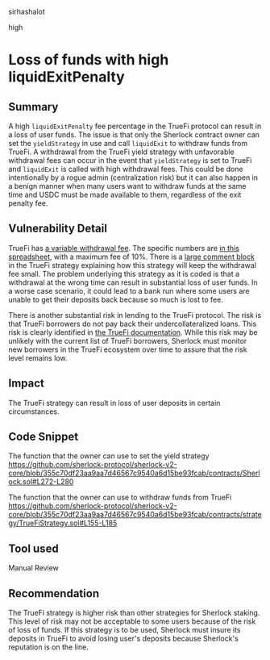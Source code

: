 sirhashalot

high

# Loss of funds with high liquidExitPenalty

## Summary

A high `liquidExitPenalty` fee percentage in the TrueFi protocol can result in a loss of user funds. The issue is that only the Sherlock contract owner can set the `yieldStrategy` in use and call `liquidExit` to withdraw funds from TrueFi. A withdrawal from the TrueFi yield strategy with unfavorable withdrawal fees can occur in the event that `yieldStrategy` is set to TrueFi and `liquidExit` is called with high withdrawal fees. This could be done intentionally by a rogue admin (centralization risk) but it can also happen in a benign manner when many users want to withdraw funds at the same time and USDC must be made available to them, regardless of the exit penalty fee.

## Vulnerability Detail

TrueFi has [a variable withdrawal fee](https://docs.truefi.io/faq/how-it-works/lending-on-truefi/pool/withdrawing-funds). The specific numbers are [in this spreadsheet](https://docs.google.com/spreadsheets/d/1ZXGRxunIwe0eYPu7j4QjCwXxe63tNKtpCvRiJnqK0jo/edit?usp=sharing), with a maximum fee of 10%. There is a [large comment block](https://github.com/sherlock-protocol/sherlock-v2-core/blob/355c70df23aa9aa7d46567c9540a6d15be93fcab/contracts/strategy/TrueFiStrategy.sol#L23-L50) in the TrueFi strategy explaining how this strategy will keep the withdrawal fee small. The problem underlying this strategy as it is coded is that a withdrawal at the wrong time can result in substantial loss of user funds. In a worse case scenario, it could lead to a bank run where some users are unable to get their deposits back because so much is lost to fee.

There is another substantial risk in lending to the TrueFi protocol. The risk is that TrueFi borrowers do not pay back their undercollateralized loans. This risk is clearly identified in [the TrueFi documentation](https://docs.truefi.io/faq/how-it-works/lending-on-truefi/pool#what-are-the-risks-involved-in-lending-to-the-truefi-lending-pool). While this risk may be unlikely with the current list of TrueFi borrowers, Sherlock must monitor new borrowers in the TrueFi ecosystem over time to assure that the risk level remains low.

## Impact

The TrueFi strategy can result in loss of user deposits in certain circumstances.

## Code Snippet

The function that the owner can use to set the yield strategy
https://github.com/sherlock-protocol/sherlock-v2-core/blob/355c70df23aa9aa7d46567c9540a6d15be93fcab/contracts/Sherlock.sol#L272-L280

The function that the owner can use to withdraw funds from TrueFi
https://github.com/sherlock-protocol/sherlock-v2-core/blob/355c70df23aa9aa7d46567c9540a6d15be93fcab/contracts/strategy/TrueFiStrategy.sol#L155-L185

## Tool used

Manual Review

## Recommendation

The TrueFi strategy is higher risk than other strategies for Sherlock staking. This level of risk may not be acceptable to some users because of the risk of loss of funds. If this strategy is to be used, Sherlock must insure its deposits in TrueFi to avoid losing user's deposits because Sherlock's reputation is on the line.
